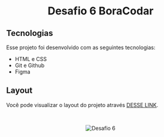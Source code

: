 <h1 align="center"> Desafio 6 BoraCodar </h1>


##  Tecnologias

Esse projeto foi desenvolvido com as seguintes tecnologias:

- HTML e CSS
- Git e Github
- Figma

##  Layout

Você pode visualizar o layout do projeto através [DESSE LINK](https://www.figma.com/file/pssvHmuUIqu5SGHriB11kC/%23boraCodar---Desafio-6-(Community)?type=design&node-id=1-7&mode=design&t=W2kpiFU1Jvc0MfN5-0). 

<br>
<p align="center">
  <img alt="Desafio 6" src="img/Capa.png width="100%">
</p>

